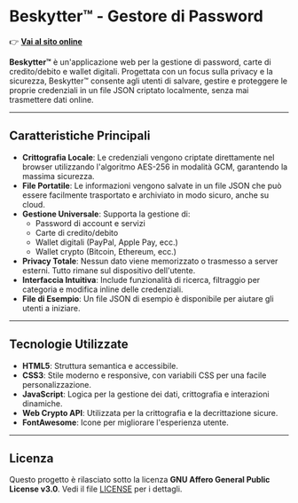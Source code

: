 # Beskytter™ - Gestore di Password


👉 **[Vai al sito online](https://pecoraroamal.github.io/Beskytter™/)**


**Beskytter™** è un'applicazione web per la gestione di password, carte di credito/debito e wallet digitali. Progettata con un focus sulla privacy e la sicurezza, Beskytter™ consente agli utenti di salvare, gestire e proteggere le proprie credenziali in un file JSON criptato localmente, senza mai trasmettere dati online.

---

## Caratteristiche Principali

- **Crittografia Locale**: Le credenziali vengono criptate direttamente nel browser utilizzando l'algoritmo AES-256 in modalità GCM, garantendo la massima sicurezza.
- **File Portatile**: Le informazioni vengono salvate in un file JSON che può essere facilmente trasportato e archiviato in modo sicuro, anche su cloud.
- **Gestione Universale**: Supporta la gestione di:
  - Password di account e servizi
  - Carte di credito/debito
  - Wallet digitali (PayPal, Apple Pay, ecc.)
  - Wallet crypto (Bitcoin, Ethereum, ecc.)
- **Privacy Totale**: Nessun dato viene memorizzato o trasmesso a server esterni. Tutto rimane sul dispositivo dell'utente.
- **Interfaccia Intuitiva**: Include funzionalità di ricerca, filtraggio per categoria e modifica inline delle credenziali.
- **File di Esempio**: Un file JSON di esempio è disponibile per aiutare gli utenti a iniziare.

---

## Tecnologie Utilizzate

- **HTML5**: Struttura semantica e accessibile.
- **CSS3**: Stile moderno e responsive, con variabili CSS per una facile personalizzazione.
- **JavaScript**: Logica per la gestione dei dati, crittografia e interazioni dinamiche.
- **Web Crypto API**: Utilizzata per la crittografia e la decrittazione sicure.
- **FontAwesome**: Icone per migliorare l'esperienza utente.

---

## Licenza
Questo progetto è rilasciato sotto la licenza **GNU Affero General Public License v3.0**. Vedi il file [LICENSE](LICENSE) per i dettagli.